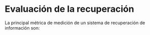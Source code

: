 # Evaluación de la recuperación
La principal métrica de medición de un sistema de recuperación de información son:

